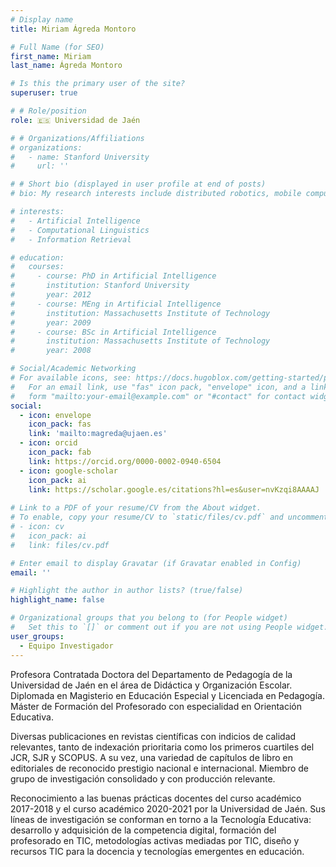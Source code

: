 ```yaml
---
# Display name
title: Miriam Ágreda Montoro

# Full Name (for SEO)
first_name: Miriam
last_name: Ágreda Montoro

# Is this the primary user of the site?
superuser: true

# # Role/position
role: 🇪🇸 Universidad de Jaén

# # Organizations/Affiliations
# organizations:
#   - name: Stanford University
#     url: ''

# # Short bio (displayed in user profile at end of posts)
# bio: My research interests include distributed robotics, mobile computing and programmable matter.

# interests:
#   - Artificial Intelligence
#   - Computational Linguistics
#   - Information Retrieval

# education:
#   courses:
#     - course: PhD in Artificial Intelligence
#       institution: Stanford University
#       year: 2012
#     - course: MEng in Artificial Intelligence
#       institution: Massachusetts Institute of Technology
#       year: 2009
#     - course: BSc in Artificial Intelligence
#       institution: Massachusetts Institute of Technology
#       year: 2008

# Social/Academic Networking
# For available icons, see: https://docs.hugoblox.com/getting-started/page-builder/#icons
#   For an email link, use "fas" icon pack, "envelope" icon, and a link in the
#   form "mailto:your-email@example.com" or "#contact" for contact widget.
social:
  - icon: envelope
    icon_pack: fas
    link: 'mailto:magreda@ujaen.es'
  - icon: orcid
    icon_pack: fab
    link: https://orcid.org/0000-0002-0940-6504
  - icon: google-scholar
    icon_pack: ai
    link: https://scholar.google.es/citations?hl=es&user=nvKzqi8AAAAJ
  
# Link to a PDF of your resume/CV from the About widget.
# To enable, copy your resume/CV to `static/files/cv.pdf` and uncomment the lines below.
# - icon: cv
#   icon_pack: ai
#   link: files/cv.pdf

# Enter email to display Gravatar (if Gravatar enabled in Config)
email: ''

# Highlight the author in author lists? (true/false)
highlight_name: false

# Organizational groups that you belong to (for People widget)
#   Set this to `[]` or comment out if you are not using People widget.
user_groups:
  - Equipo Investigador
---
```


Profesora Contratada Doctora del Departamento de Pedagogía de la Universidad de Jaén en el área de Didáctica y Organización Escolar. Diplomada en Magisterio en Educación Especial y Licenciada en Pedagogía. Máster de Formación del Profesorado con especialidad en Orientación Educativa.

Diversas publicaciones en revistas científicas con indicios de calidad relevantes, tanto de indexación prioritaria como los primeros cuartiles del JCR, SJR y SCOPUS. A su vez, una variedad de capítulos de libro en editoriales de reconocido prestigio nacional e internacional. Miembro de grupo de investigación consolidado y con producción relevante.

Reconocimiento a las buenas prácticas docentes del curso académico 2017-2018 y el curso académico 2020-2021 por la Universidad de Jaén.
Sus líneas de investigación se conforman en torno a la Tecnología Educativa: desarrollo y adquisición de la competencia digital, formación del profesorado en TIC, metodologías activas mediadas por TIC, diseño y recursos TIC para la docencia y tecnologías emergentes en educación.
